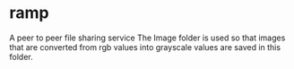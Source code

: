 # ramp
A peer to peer file sharing service
The Image folder is used so that images that are converted from rgb values into
grayscale values are saved in this folder.
